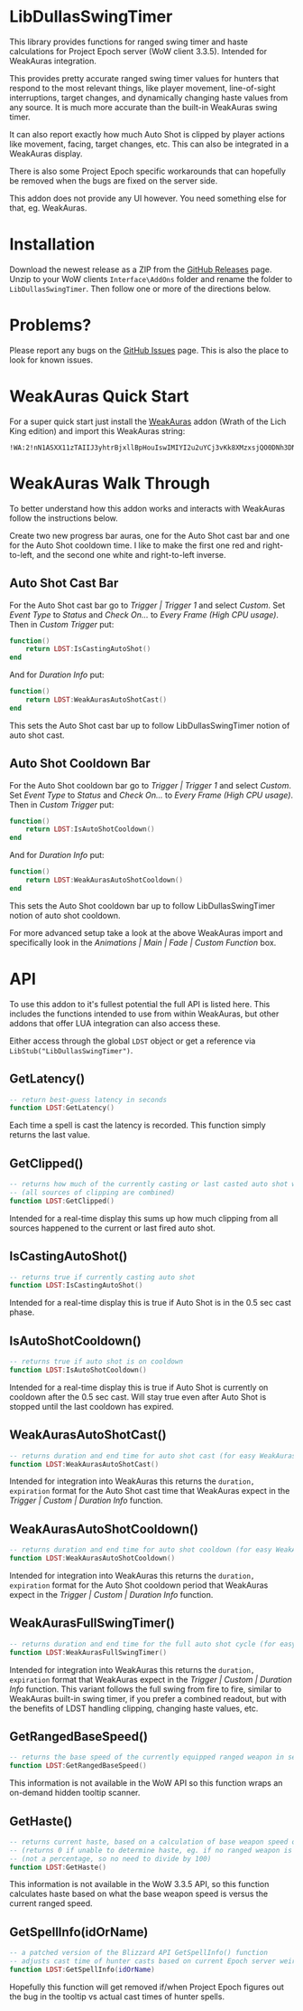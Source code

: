 # LibDullasSwingTimer
This library provides functions for ranged swing timer and haste calculations for Project Epoch server (WoW client 3.3.5). Intended for WeakAuras integration.

This provides pretty accurate ranged swing timer values for hunters that respond to the most relevant things, like player movement, line-of-sight interruptions, target changes, and dynamically changing haste values from any source. It is much more accurate than the built-in WeakAuras swing timer.

It can also report exactly how much Auto Shot is clipped by player actions like movement, facing, target changes, etc. This can also be integrated in a WeakAuras display.

There is also some Project Epoch specific workarounds that can hopefully be removed when the bugs are fixed on the server side.

This addon does not provide any UI however. You need something else for that, eg. WeakAuras.

# Installation
Download the newest release as a ZIP from the [GitHub Releases](https://github.com/uffefl/LibDullasSwingTimer/releases) page. Unzip to your WoW clients `Interface\AddOns` folder and rename the folder to `LibDullasSwingTimer`. Then follow one or more of the directions below.

# Problems?

Please report any bugs on the [GitHub Issues](https://github.com/uffefl/LibDullasSwingTimer/issues) page. This is also the place to look for known issues.

# WeakAuras Quick Start
For a super quick start just install the [WeakAuras](https://felbite.com/addon/4703-weakauras/) addon (Wrath of the Lich King edition) and import this WeakAuras string:

```
!WA:2!nN1ASXX11zTAIIJ3yhtrBjxllBpHouIswIMIYI2u2uYCj3vKk8XMzxsjQO0DNh3DNrC5mJNzwkUm(rcJJdtQJBIsZJ6KwzqKG06Q0cSvPjfOjXq1nPTOc4ywu78oi0b9xbWa6hfW)lNZ9o7WHslPuT7p6iGLZCVN79EUNVVZJ7vjMSvFLhQZU6SRwNPvJwnw8ExwtvFAdph3bCQ44DCjjPSsD15HCBv3XoWZPsfMXaMwvm8y2Z7Uvfv7Ymd5CN1YUS8iSsbUTUMMuSkBgCLbDS3DG8OoZYeY0sSg4s4nqflxxMHBlzQwPs4yZBndZ7k8Pt2Y2WsxnWXBfnhpdMxQqL0TLuvSMFEvpd58oovcSC9MB8sL8zbj0esA6vt0WiTSKhRSLJD(AUmLYEovDxsisoR5zBzPah9zzE(OaVVzpDDrpcBqIejK6UQLr9t17u9CYtmv6AZ4P4RRwHj5PQhGJWVhf)avVGKPSSTcsQvc)JVzYfc8SkxgN0DSlVWxFULmyAvlvIucVHsps2mtmsQasJuR6P29c(USkvg2Wp5k(v1yZYSdYHsBnx9cd0FU8fYLVFL8PQIlIMBf1AmpfB1zy(jv4IQnetTsGz0qZ6XWHQKlB6rg5CvTdvHKHB70gLzUBn3tuv1JjZT7NW0kGDjrVcJ2nxx1w30XlRJfo9dKES8PvoNpRsjEdWbAZYW9UgehRQV8AaEo4LQIJQrMu(O9D7kZufHNKPWnO(2HEsQOJJXNEtlaTK2b0R1l5HBNCbEQbQsxrS0zOMiZLwUbusNESLvRgGnpUl3WNmePg2g1wPRGkfZZwTYKcK0Aj0uOWrD)KNt12AgvAu9a3vgqoLTJn7smvFAbz2LdmVPLnqqGKOabjE(mK0B4VajdPbqQuZOAzJJfsbdCtWGqAid(6DF1TSenoRqf0YUKJNyHtQHDuYQCYw1F5f7AjFxvVPpHLrG52Ue)DHr)KjG(sc3wcOl4alZBxXjGp(eUBDnFpQJblv)tKFC4pc3tjH7ojSJKWohBxW98)aYA6v9dCMb2l8aW9dFO6Ip5BnnKUgu1FHQ(SceBQi0r9yah0oSRveIpyOfXTNsvT5K9o2tspwqvpB5rgmx(dFcM609Jc53F1aNCMobdGoIgoNLKJzBaTLeY6EWydwgFIpbdVoJKRCMQ2gfv0nz6tRv11qnGb7ozkQvnpoFdUx4(G9LSUHL)z4RXSSUvTR5Uvv(75fCEYqDHnTKfA(lO3iWMeCulOB4alOPg6Pp0rFRNH)GVCE65LKKqhwF0wHwbMzCuAQeWJF4TdYlJumkMjfrX2iSbeXzIgwSLReyPpDbnKJBuygup6U)bheK9qPOoUeV3gbTeYgBfDBbP7oe7rVqfojT4kCzcmXFTz((BX925nGXd0zZGos8fXR)GjvRuLvNmIbS5WPJzUexq91UvLsm0rFZp99(kBAtBsOlHXlti(kCSUDmm5AvcxJtpGQFasvsP6D6jgE)R(1(ZrwhXWM1Y3c3YMRSwDRTd0vDElI9sFIpMXYZZXZCz(hEn46AMmk3WDcp0KNJ2f8agfHEPafWdZ)9r2LMpU2vyAdnbfAIA7qupRWbQuKnNGEOSBl4u0VXzqonZGzmQ6CMWHLUYQaxuO(ePiwI5vpalBtOfpkinYwG(5HqqhEYVVryGJT4w14gxfjnE6H5KoNAfxtvESJSI(sjj(7Xc7ldsANt6PJ8pC9Ck7HW6(K5zu2NSbRsGQWRPIdoRY2oNvUp5JXcix1oI3tJOx7tMnNRL4Du0RJBkoFIjXQu0mi)y9j3LCGjZM3tmxwrEoQb02gBTf5wXvlAH6evrrS3oiZwbM9SDAzexFj8ghHyODUAO6p6b)yX3Vy8)9vi6Fb4UUXMcxHC8eMyi2oAlxat1OMmT5AlAhrJwgdxiZh3A2rHZe)p7vgRbQRde1NyPRGUG261ITCJiAj0SVQKNLIIV6Eb5iK08y7xJSrUUO8ZOoxhDVpXO3B069GrarSXgPlRo(9UkG9Gcvi2MtF6oxBKI4dTjYf5K2WM8anwZ9Ifa2Kbe6JJIhJUTFo)8inBEfSMk(SnCUkP2qIgemsGdpbp4)KcXcnPX6ip(A2gluZ7MkZBTPFeCzCz4Xx4UJfrp6SK3SWdUMKcV5eTwlrRZLqJhCILimvVWtUFjQaG1glqdd)GkcCWZXt54BH5PhjDM8W2QRzCkD7rpz1dKotQ5DCMjrDESQH4b76ZlmEBQmOTxuGquH4sI0p5fsa(k8plc3ovWQysSmmy2kPhnB(PGhfEm45Lu40I3gludEpWXt6zztv5I5ciflNtvpD2o3uDhpluDfj6BDOXvg(uJpw((hPWWJnzALCPHHscdNeU1FV0IDbF4TbJKa(tHdgwIcmAcymyC4z4rpHD(cIQpqZiwfb8rafQ4dEriDa5XS3WeUhEdkh4gPEc4eWjlctbNcYve(OWPdlca(yWFmEqfEDlHj(hXPSL(MHcxytqXOC(IO3xvrCy0B4tjbpRe8PXf45KGpJeSi8zHpxeLa(tKGNpKjaF(gKa4fKU2cab1MwlbOzc6H1nauTcaBXwGski3ymSMaWeSsaNXeqqTYwGzaBWXeCPP6(4pXYvdprcWd8HatOkMvfMTp4SMaQy1OeMW8xDIs4Jdpzu6r4PGYWttzaHpHjV2XDDodNcclNjKDZWo2o8nnP6j)KyApybQmj4wFk4lOOm8XgIOXdMvrFGrlzxT6yWxkb8N1h8LHVc8vf24VgQy)5cIj8IWxh(gVnYejcjrd3csdH)ct4VCNBco)sRs2cjz9L8gGJrv4U4T72QhJkihlbOGdwVoDaX2ES(qo25I6OBm2frwAWsiSK4JiXHOJTr0XE(FfDeR3rqfxsyVgdZWSzSg3U3WACdltQXSiMHLP4orQQGr3WPHCyeu6RI9sqH6XLWdL2GoT3vPtC4ptikhI98F7noU)IkJLgDSjWV5(cx)J40GyGNuHaYVa8fPWdRdvWKtfiW)9ggwIOei7Jycfr20udMzpSbE4hz2hUmCE4LcPcId1Sd6CncobTsrhnQ5Cc4VIyaKX7VgE5Mb8yaic4jZ8eWFdCbe6GVd3Itw))2IeLajhVJn99EnM(14YHBDIwh)8AHwYMxt510Y1KRH7xcFlYwsg7qZ)2QpqVZF8hPNtoP)4NHGLyGWnfA9jO4fH)UgqfIeOt35HVDO5)tyU4UXAJdQyzZsngEyzsZPdArx9aLfQT2Tx23ufdopL4mdi8GaJRCmzkio8Bb3cunfHFLWTLWO0OeIm0qhReDshEztPixL4uayNFaeHF9iGSnci3dhQNyZWfC)XxL)NOylDXnlfReUW7AQJOseBiYJjFG1PKxmRz5ofQEhT1q82nKNXVT9fn89kFGU6QR9SMsxUoZqNDxso2uisWL1D)BqKK4BGJ0fFan4UiZMy1H5crMR7D3uGq8IcHhgRF6WRFiGuLCSdCBjJN18YFKQQg0T2iNpp847G7uSbXHwGgjvp2T3uv0o8fivi96Kc6Le0skQ(i4wFB37F95yUEmDl66FKCFG1xkJA4rdWtvhyIh3YelXOg09c5hplpb3sLSMJzW5Hp7T4rhc0QunmexdpO33cN1XZ4eEQUlCIWxA4qDBNEtKR42QNEp9m0bpK7z7sZadAvxStw9gffozkREBelUlOo83d3Ac4FPgCB8BDLhM7Fib89qM(3h(hVwVbrDwHxWdNieMxJxM1JEJKxJU5p(v)WV5hXPbJU3gZM6tfDoZn4yMnBAJPdrNB5iYcs8jxn7xSc6OWV)tWp4Ddlf(HWp6gGscVYDcxcjyW)m8DXWyVQepy))g8Vd)KN9wG)1yy)ndxST2JGBmDehTN3iZJOPR1rVdFCEa()JyGmCzbaFFWMJUqDq6WxA8jYlpEgzL(h7yP14)oOYOPhjDA49d3cCNsIcO(aMW(HornBRqRB5DUz4oekeL(eJYVgM0oqM0ZfMK8dsaprMiKy3RgIfbdImIabT76MF1Vqs4isnmep4nJwHJR1)ew7X7m2tngTVF8KeDgTbBGD)4jjIVhAlgz4Xst63fHxJJbBe5VtuL)XO62oxx7OU4)MGbO7jKuxf(Ld22bpe0UgEiVYSaCBXpLhVdtYnz3jxH)XAkDuW7WjVeFYBh(PqhU3Xe2wb4KRsx3pZZcJgO7tIUc)CJbbQ6tRIhlTOOWHywZ2xIFjM8RLV4ve)nA9A9i08RjAT1U4MArLh)FoTFDpqW2HNSyi08k3vdhaS(QxLktjzt5)VgrNh6OF3TXFsera2w9SU9ESm9wA2Hnoi5uiIK1WrajztLbUhP2CCrd9cZQ6zr2m4nuMLUOseR80nj8WhLCfAfCBH)KiXcUEKnlOgCzIvHKpESY)RgXkt0CQs4THFvuf415853Gtoq4fP7)mtIPJM(F(6rbGFbV5Fztqy4xve(1cOe(nRhks2X3fasyePlUWWJjIwWdon0EdnPWVf3oOz9i9bRqBR3KBb5vf)7Gl3tC7oSsRhIepugmAexgnSgVPzgfxdqVm5mgbU1YQQx9etn4zgTFcCVmEQ0x9o4psi8s00j5uWmHvMoWnPHjIXS211CWKiSbz6Q1UHQNnKXq8oeTrA4neA38adnhT5E)))D0gn(VJD(VAF2)toE9wf4psR6ZYtDDSjd8Mm9C(tEmvUt)frXJ8AJXEoY6XEG)BZq)YwN998u)Hp
```

# WeakAuras Walk Through
To better understand how this addon works and interacts with WeakAuras follow the instructions below.

Create two new progress bar auras, one for the Auto Shot cast bar and one for the Auto Shot cooldown time. I like to make the first one red and right-to-left, and the second one white and right-to-left inverse.

## Auto Shot Cast Bar

For the Auto Shot cast bar go to *Trigger | Trigger 1* and select *Custom*. Set *Event Type* to *Status* and *Check On...* to *Every Frame (High CPU usage)*. Then in *Custom Trigger* put:

```lua
function()
    return LDST:IsCastingAutoShot()
end
```

And for *Duration Info* put:

```lua
function()
    return LDST:WeakAurasAutoShotCast()
end
```

This sets the Auto Shot cast bar up to follow LibDullasSwingTimer notion of auto shot cast.

## Auto Shot Cooldown Bar

For the Auto Shot cooldown bar go to *Trigger | Trigger 1* and select *Custom*. Set *Event Type* to *Status* and *Check On...* to *Every Frame (High CPU usage)*. Then in *Custom Trigger* put:

```lua
function()
    return LDST:IsAutoShotCooldown()
end
```

And for *Duration Info* put:

```lua
function()
    return LDST:WeakAurasAutoShotCooldown()
end
```

This sets the Auto Shot cooldown bar up to follow LibDullasSwingTimer notion of auto shot cooldown.

For more advanced setup take a look at the above WeakAuras import and specifically look in the *Animations | Main | Fade | Custom Function* box.

# API
To use this addon to it's fullest potential the full API is listed here. This includes the functions intended to use from within WeakAuras, but other addons that offer LUA integration can also access these.

Either access through the global `LDST` object or get a reference via `LibStub("LibDullasSwingTimer")`.

## GetLatency()
```lua
-- return best-guess latency in seconds
function LDST:GetLatency()
```

Each time a spell is cast the latency is recorded. This function simply returns the last value.

## GetClipped()
```lua
-- returns how much of the currently casting or last casted auto shot was clipped in seconds
-- (all sources of clipping are combined)
function LDST:GetClipped()
```

Intended for a real-time display this sums up how much clipping from all sources happened to the current or last fired auto shot.

## IsCastingAutoShot()
```lua
-- returns true if currently casting auto shot
function LDST:IsCastingAutoShot()
```

Intended for a real-time display this is true if Auto Shot is in the 0.5 sec cast phase.

## IsAutoShotCooldown()
```lua
-- returns true if auto shot is on cooldown
function LDST:IsAutoShotCooldown()
```

Intended for a real-time display this is true if Auto Shot is currently on cooldown after the 0.5 sec cast. Will stay true even after Auto Shot is stopped until the last cooldown has expired.

## WeakAurasAutoShotCast()
```lua
-- returns duration and end time for auto shot cast (for easy WeakAuras integration)
function LDST:WeakAurasAutoShotCast()
```

Intended for integration into WeakAuras this returns the `duration, expiration` format for the Auto Shot cast time that WeakAuras expect in the _Trigger | Custom | Duration Info_ function.

## WeakAurasAutoShotCooldown()
```lua
-- returns duration and end time for auto shot cooldown (for easy WeakAuras integration)
function LDST:WeakAurasAutoShotCooldown()
```

Intended for integration into WeakAuras this returns the `duration, expiration` format for the Auto Shot cooldown period that WeakAuras expect in the _Trigger | Custom | Duration Info_ function.

## WeakAurasFullSwingTimer()
```lua
-- returns duration and end time for the full auto shot cycle (for easy WeakAuras integration)
function LDST:WeakAurasFullSwingTimer()
```

Intended for integration into WeakAuras this returns the `duration, expiration` format that WeakAuras expect in the _Trigger | Custom | Duration Info_ function. This variant follows the full swing from fire to fire, similar to WeakAuras built-in swing timer, if you prefer a combined readout, but with the benefits of LDST handling clipping, changing haste values, etc.

## GetRangedBaseSpeed()
```lua
-- returns the base speed of the currently equipped ranged weapon in seconds
function LDST:GetRangedBaseSpeed()
```

This information is not available in the WoW API so this function wraps an on-demand hidden tooltip scanner.

## GetHaste()
```lua
-- returns current haste, based on a calculation of base weapon speed over current speed
-- (returns 0 if unable to determine haste, eg. if no ranged weapon is equipped)
-- (not a percentage, so no need to divide by 100)
function LDST:GetHaste()
```

This information is not available in the WoW 3.3.5 API, so this function calculates haste based on what the base weapon speed is versus the current ranged speed.

## GetSpellInfo(idOrName)
```lua
-- a patched version of the Blizzard API GetSpellInfo() function
-- adjusts cast time of hunter casts based on current Epoch server weirdness
function LDST:GetSpellInfo(idOrName)
```

Hopefully this function will get removed if/when Project Epoch figures out the bug in the tooltip vs actual cast times of hunter spells.
